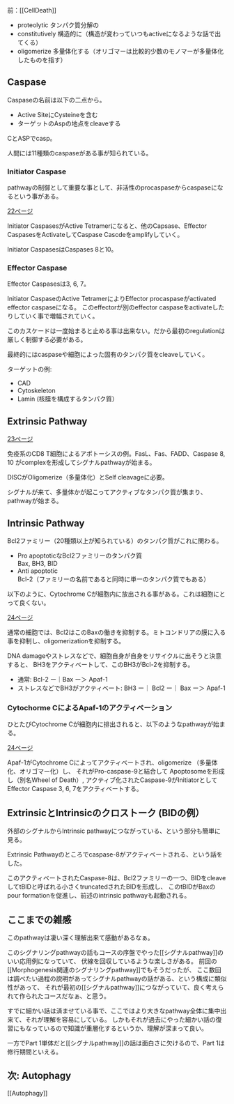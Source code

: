 前：[[CellDeath]]

- proteolytic タンパク質分解の
- constitutively 構造的に（構造が変わっていつもactiveになるような話で出てくる）
- oligomerize 多量体化する（オリゴマーは比較的少数のモノマーが多量体化したものを指す）

## Caspase

Caspaseの名前は以下の二点から。

- Active SiteにCysteineを含む
- ターゲットのAspの地点をcleaveする

CとASPでcasp。

人間には11種類のcaspaseがある事が知られている。

### Initiator Caspase

pathwayの制御として重要な事として、非活性のprocaspaseからcaspaseになるという事がある。

[22ページ](https://karino2.github.io/ImageGallery/CellBiology706x3.html#lg=1&slide=21)

Initiator CaspasesがActive Tetramerになると、他のCapsase、Effector CaspasesをActivateしてCaspase Cascdeをamplifyしていく。

Initiator CaspasesはCaspases 8と10。

### Effector Caspase

Effector Caspasesは3, 6, 7。

Initiator CaspaseのActive TetramerによりEffector procaspaseがactivated effector caspaseになる。
このeffectorが別のeffector caspaseをactivateしたりしていく事で増幅されていく。

このカスケードは一度始まると止める事は出来ない。だから最初のregulationは厳しく制御する必要がある。

最終的にはcaspaseや細胞によった固有のタンパク質をcleaveしていく。

ターゲットの例:

- CAD
- Cytoskeleton
- Lamin (核膜を構成するタンパク質）

## Extrinsic Pathway

[23ページ](https://karino2.github.io/ImageGallery/CellBiology706x3.html#lg=1&slide=22)

免疫系のCD8 T細胞によるアポトーシスの例。FasL、Fas、FADD、Caspase 8, 10 がcomplexを形成してシグナルpathwayが始まる。

DISCがOligomerize（多量体化）とSelf cleavageに必要。

シグナルが来て、多量体かが起こってアクティブなタンパク質が集まり、pathwayが始まる。

## Intrinsic Pathway

Bcl2ファミリー（20種類以上が知られている）のタンパク質がこれに関わる。

- Pro apoptoticなBcl2ファミリーのタンパク質  
  Bax, BH3, BID
- Anti apoptotic  
  Bcl-2（ファミリーの名前であると同時に単一のタンパク質でもある）

以下のように、Cytochrome Cが細胞内に放出される事がある。これは細胞にとって良くない。

[24ページ](https://karino2.github.io/ImageGallery/CellBiology706x3.html#lg=1&slide=23)

通常の細胞では、Bcl2はこのBaxの働きを抑制する。ミトコンドリアの膜に入る事を抑制し、oligomerizationを抑制する。

DNA damageやストレスなどで、細胞自身が自身をリサイクルに出そうと決意すると、
BH3をアクティベートして、このBH3がBcl-2を抑制する。

- 通常: Bcl-2 ー｜Bax ー＞ Apaf-1
- ストレスなどでBH3がアクティベート: BH3 ー｜ Bcl2 ー｜ Bax ー＞ Apaf-1

### Cytochorme CによるApaf-1のアクティベーション

ひとたびCytochrome Cが細胞内に排出されると、以下のようなpathwayが始まる。

[24ページ](https://karino2.github.io/ImageGallery/CellBiology706x3.html#lg=1&slide=23)

Apaf-1がCytochrome Cによってアクティベートされ、oligomerize （多量体化、オリゴマー化）し、
それがPro-caspase-9と結合して Apoptosomeを形成し（別名Wheel of Death）,
アクティブ化されたCaspase-9がInitiatorとしてEffector Caspase 3, 6, 7をアクティベートする。

## ExtrinsicとIntrinsicのクロストーク (BIDの例）

外部のシグナルからIntrinsic pathwayにつながっている、という部分も簡単に見る。

Extrinsic Pathwayのところでcaspase-8がアクティベートされる、という話をした。

このアクティベートされたCaspase-8は、Bcl2ファミリーの一つ、BIDをcleaveしてtBIDと呼ばれる小さくtruncatedされたBIDを形成し、
このtBIDがBaxのpour formationを促進し、前述のintrinsic pathwayも起動される。

## ここまでの雑感

このpathwayは凄い深く理解出来て感動があるなぁ。

このシグナリングpathwayの話もコースの序盤でやった[[シグナルpathway]]のいい応用例になっていて、
伏線を回収しているような楽しさがある。
前回の[[Morphogenesis関連のシグナリングpathway]]でもそうだったが、
ここ数回は調べたい過程の説明があってシグナルpathwayの話がある、という構成に類似性があって、
それが最初の[[シグナルpathway]]につながっていて、良く考えられて作られたコースだなぁ、と思う。

すでに細かい話は済ませている事で、ここではより大きなpathway全体に集中出来て、それが理解を容易にしている。
しかもそれが過去にやった細かい話の復習にもなっているので知識が重層化するというか、理解が深まって良い。

一方でPart 1単体だと[[シグナルpathway]]の話は面白さに欠けるので、Part 1は修行期間といえる。

## 次: Autophagy

[[Autophagy]]